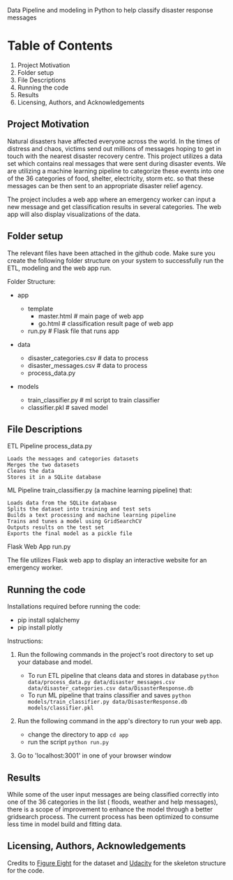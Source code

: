 Data Pipeline and modeling in Python to help classify disaster response messages

# Table of Contents
1. Project Motivation
2. Folder setup
3. File Descriptions
4. Running the code
5. Results
6. Licensing, Authors, and Acknowledgements

## Project Motivation

Natural disasters have affected everyone across the world. In the times of distress and chaos, victims send out millions of messages hoping to get in touch with the nearest disaster recovery centre. This project utilizes a data set which contains real messages that were sent during disaster events. We are utilizing a machine learning pipeline to categorize these events into one of the 36 categories of food, shelter, electricity, storm etc. so that these messages can be then sent to an appropriate disaster relief agency.

The project includes a web app where an emergency worker can input a new message and get classification results in several categories. The web app will also display visualizations of the data.

## Folder setup

The relevant files have been attached in the github code. Make sure you create the following folder structure on your system to successfully run the ETL, modeling and the web app run.

Folder Structure:

- app
    - template
       - master.html  # main page of web app
       - go.html  # classification result page of web app
    - run.py  # Flask file that runs app

- data
    - disaster_categories.csv  # data to process 
    - disaster_messages.csv  # data to process
    - process_data.py

- models
    - train_classifier.py # ml script to train classifier
    - classifier.pkl  # saved model 


## File Descriptions

ETL Pipeline
process_data.py

    Loads the messages and categories datasets
    Merges the two datasets
    Cleans the data
    Stores it in a SQLite database

ML Pipeline
train_classifier.py (a machine learning pipeline) that:

    Loads data from the SQLite database
    Splits the dataset into training and test sets
    Builds a text processing and machine learning pipeline
    Trains and tunes a model using GridSearchCV
    Outputs results on the test set
    Exports the final model as a pickle file

Flask Web App
run.py

The file utilizes Flask web app to display an interactive website for an emergency worker.

## Running the code

Installations required before running the code:
- pip install sqlalchemy
- pip install plotly

Instructions:
1. Run the following commands in the project's root directory to set up your database and model.

    - To run ETL pipeline that cleans data and stores in database
        `python data/process_data.py data/disaster_messages.csv data/disaster_categories.csv data/DisasterResponse.db`
    - To run ML pipeline that trains classifier and saves
        `python models/train_classifier.py data/DisasterResponse.db models/classifier.pkl`

2. Run the following command in the app's directory to run your web app.
    - change the directory to app
        `cd app`
    - run the script
        `python run.py`

3. Go to 'localhost:3001' in one of your browser window

## Results
While some of the user input messages are being classified correctly into one of the 36 categories in the list ( floods, weather and help messages), there is a scope of improvement to enhance the model through a better gridsearch process. The current process has been optimized to consume less time in model build and fitting data.

## Licensing, Authors, Acknowledgements
Credits to [Figure Eight](https://www.figure-eight.com/dataset/combined-disaster-response-data/) for the dataset and [Udacity](https://www.udacity.com/) for the skeleton structure for the code.
